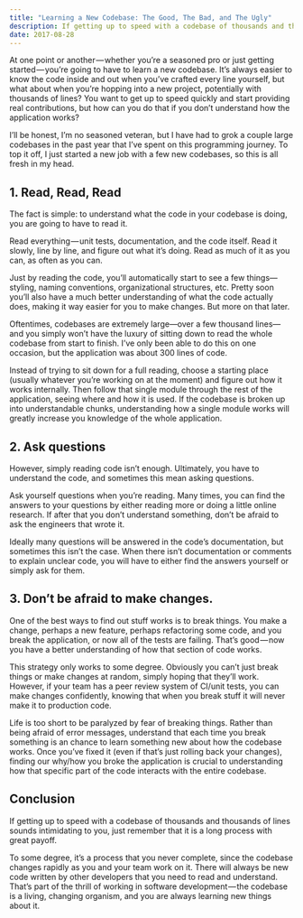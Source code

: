 ```yaml
---
title: "Learning a New Codebase: The Good, The Bad, and The Ugly"
description: If getting up to speed with a codebase of thousands and thousands of lines sounds intimidating, remember that it is a long process that greatly pays off.
date: 2017-08-28
---
```


At one point or another — whether you’re a seasoned pro or just getting started — you’re going to have to learn a new codebase. It’s always easier to know the code inside and out when you’ve crafted every line yourself, but what about when you’re hopping into a new project, potentially with thousands of lines? You want to get up to speed quickly and start providing real contributions, but how can you do that if you don’t understand how the application works?

I’ll be honest, I’m no seasoned veteran, but I have had to grok a couple large codebases in the past year that I’ve spent on this programming journey. To top it off, I just started a new job with a few new codebases, so this is all fresh in my head.

## 1. Read, Read, Read
The fact is simple: to understand what the code in your codebase is doing, you are going to have to read it.

Read everything — unit tests, documentation, and the code itself. Read it slowly, line by line, and figure out what it’s doing. Read as much of it as you can, as often as you can.

Just by reading the code, you’ll automatically start to see a few things—styling, naming conventions, organizational structures, etc. Pretty soon you’ll also have a much better understanding of what the code actually does, making it way easier for you to make changes. But more on that later.

Oftentimes, codebases are extremely large—over a few thousand lines—and you simply won’t have the luxury of sitting down to read the whole codebase from start to finish. I’ve only been able to do this on one occasion, but the application was about 300 lines of code.

Instead of trying to sit down for a full reading, choose a starting place (usually whatever you’re working on at the moment) and figure out how it works internally. Then follow that single module through the rest of the application, seeing where and how it is used. If the codebase is broken up into understandable chunks, understanding how a single module works will greatly increase you knowledge of the whole application.

## 2. Ask questions
However, simply reading code isn’t enough. Ultimately, you have to understand the code, and sometimes this mean asking questions.

Ask yourself questions when you’re reading. Many times, you can find the answers to your questions by either reading more or doing a little online research. If after that you don’t understand something, don’t be afraid to ask the engineers that wrote it.

Ideally many questions will be answered in the code’s documentation, but sometimes this isn’t the case. When there isn’t documentation or comments to explain unclear code, you will have to either find the answers yourself or simply ask for them.

## 3. Don’t be afraid to make changes.
One of the best ways to find out stuff works is to break things. You make a change, perhaps a new feature, perhaps refactoring some code, and you break the application, or now all of the tests are failing. That’s good — now you have a better understanding of how that section of code works.

This strategy only works to some degree. Obviously you can’t just break things or make changes at random, simply hoping that they’ll work. However, if your team has a peer review system of CI/unit tests, you can make changes confidently, knowing that when you break stuff it will never make it to production code.

Life is too short to be paralyzed by fear of breaking things. Rather than being afraid of error messages, understand that each time you break something is an chance to learn something new about how the codebase works. Once you’ve fixed it (even if that’s just rolling back your changes), finding our why/how you broke the application is crucial to understanding how that specific part of the code interacts with the entire codebase.

## Conclusion
If getting up to speed with a codebase of thousands and thousands of lines sounds intimidating to you, just remember that it is a long process with great payoff.

To some degree, it’s a process that you never complete, since the codebase changes rapidly as you and your team work on it. There will always be new code written by other developers that you need to read and understand. That’s part of the thrill of working in software development — the codebase is a living, changing organism, and you are always learning new things about it.
